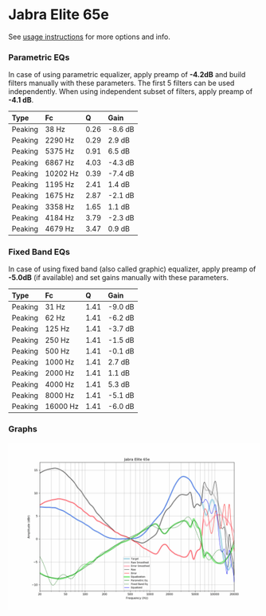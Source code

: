 # Jabra Elite 65e
See [usage instructions](https://github.com/jaakkopasanen/AutoEq#usage) for more options and info.

### Parametric EQs
In case of using parametric equalizer, apply preamp of **-4.2dB** and build filters manually
with these parameters. The first 5 filters can be used independently.
When using independent subset of filters, apply preamp of **-4.1 dB**.

| Type    | Fc       |    Q | Gain    |
|:--------|:---------|:-----|:--------|
| Peaking | 38 Hz    | 0.26 | -8.6 dB |
| Peaking | 2290 Hz  | 0.29 | 2.9 dB  |
| Peaking | 5375 Hz  | 0.91 | 6.5 dB  |
| Peaking | 6867 Hz  | 4.03 | -4.3 dB |
| Peaking | 10202 Hz | 0.39 | -7.4 dB |
| Peaking | 1195 Hz  | 2.41 | 1.4 dB  |
| Peaking | 1675 Hz  | 2.87 | -2.1 dB |
| Peaking | 3358 Hz  | 1.65 | 1.1 dB  |
| Peaking | 4184 Hz  | 3.79 | -2.3 dB |
| Peaking | 4679 Hz  | 3.47 | 0.9 dB  |

### Fixed Band EQs
In case of using fixed band (also called graphic) equalizer, apply preamp of **-5.0dB**
(if available) and set gains manually with these parameters.

| Type    | Fc       |    Q | Gain    |
|:--------|:---------|:-----|:--------|
| Peaking | 31 Hz    | 1.41 | -9.0 dB |
| Peaking | 62 Hz    | 1.41 | -6.2 dB |
| Peaking | 125 Hz   | 1.41 | -3.7 dB |
| Peaking | 250 Hz   | 1.41 | -1.5 dB |
| Peaking | 500 Hz   | 1.41 | -0.1 dB |
| Peaking | 1000 Hz  | 1.41 | 2.7 dB  |
| Peaking | 2000 Hz  | 1.41 | 1.1 dB  |
| Peaking | 4000 Hz  | 1.41 | 5.3 dB  |
| Peaking | 8000 Hz  | 1.41 | -5.1 dB |
| Peaking | 16000 Hz | 1.41 | -6.0 dB |

### Graphs
![](./Jabra%20Elite%2065e.png)